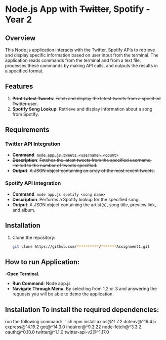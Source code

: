 # Node.js App with ~~Twitter~~, Spotify - Year 2

## Overview

This Node.js application interacts with the Twitter, Spotify APIs to retrieve and display specific information based on user input from the terminal. The application reads commands from the terminal and from a text file, processes these commands by making API calls, and outputs the results in a specified format.

## Features

1. **~~Print Latest Tweets~~**: ~~Fetch and display the latest tweets from a specified Twitter user~~.
2. **Spotify Song Lookup**: Retrieve and display information about a song from Spotify.

## Requirements

### ~~Twitter API Integration~~

- **~~Command~~**: ~~`node app.js tweets <username> <count>`~~
- **~~Description~~**: ~~Fetches the latest tweets from the specified username, limited to the number of tweets specified.~~
- **~~Output~~**: ~~A JSON object containing an array of the most recent tweets.~~

### Spotify API Integration

- **Command**: `node app.js spotify <song name>`
- **Description**: Performs a Spotify lookup for the specified song.
- **Output**: A JSON object containing the artist(s), song title, preview link, and album.

## Installation

1. Clone the repository:
   ```sh
   git clone https://github.com/**********/*******Assignment1.git

## How to run Application:
-**Open Terminal.**
- **Run Command**: Node app.js
- **Navigate Through Menu**: By selecting from 1,2 or 3 and answering the requests you will be able to demo the application.

## Installation To install the required dependencies: 
run the following command: ```sh npm install axios@^1.7.2 dotenv@^16.4.5 express@^4.19.2 got@^14.3.0 inquirer@^9.2.22 node-fetch@^3.3.2 oauth@^0.10.0 twitter@^1.1.0 twitter-api-v2@^1.17.0
